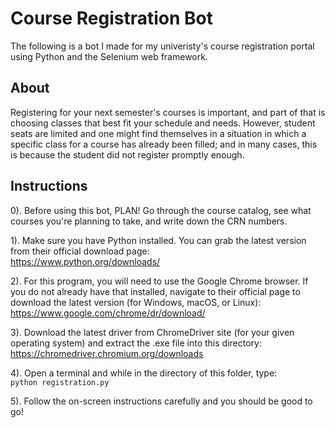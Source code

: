 # Course Registration Bot
The following is a bot I made for my univeristy's course registration
portal using Python and the Selenium web framework.

## About
Registering for your next semester's courses is important, and part of that is choosing classes that best fit your schedule and needs. However, student seats are limited and one might find themselves in a situation in which a specific class for a course has already been filled; and in many cases, this is because the student did not register promptly enough.

## Instructions
0). Before using this bot, PLAN! Go through the course catalog, see what courses you're planning to take, and write down the CRN numbers.

1). Make sure you have Python installed. You can grab the latest version from
their official download page: <br />
https://www.python.org/downloads/

2). For this program, you will need to use the Google Chrome browser. If you do not already have that installed, navigate to their official page to download the latest version (for Windows, macOS, or Linux): <br />
https://www.google.com/chrome/dr/download/

3). Download the latest driver from ChromeDriver site (for your given operating system) and extract the .exe file into this directory: <br />
https://chromedriver.chromium.org/downloads

4). Open a terminal and while in the directory of this folder, type: <br>
`python registration.py`

5). Follow the on-screen instructions carefully and you should be good to go!